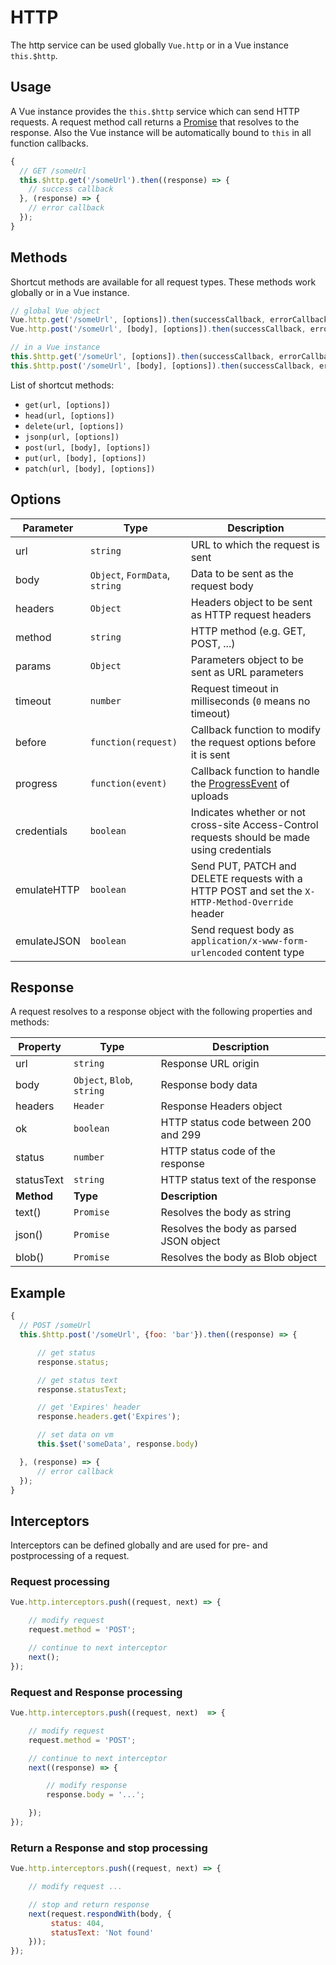# HTTP

The http service can be used globally `Vue.http` or in a Vue instance `this.$http`.

## Usage

A Vue instance provides the `this.$http` service which can send HTTP requests. A request method call returns a [Promise](https://developer.mozilla.org/en-US/docs/Web/JavaScript/Reference/Global_Objects/Promise) that resolves to the response. Also the Vue instance will be automatically bound to `this` in all function callbacks.

```js
{
  // GET /someUrl
  this.$http.get('/someUrl').then((response) => {
    // success callback
  }, (response) => {
    // error callback
  });
}
```

## Methods

Shortcut methods are available for all request types. These methods work globally or in a Vue instance.

```js
// global Vue object
Vue.http.get('/someUrl', [options]).then(successCallback, errorCallback);
Vue.http.post('/someUrl', [body], [options]).then(successCallback, errorCallback);

// in a Vue instance
this.$http.get('/someUrl', [options]).then(successCallback, errorCallback);
this.$http.post('/someUrl', [body], [options]).then(successCallback, errorCallback);
```
List of shortcut methods:

* `get(url, [options])`
* `head(url, [options])`
* `delete(url, [options])`
* `jsonp(url, [options])`
* `post(url, [body], [options])`
* `put(url, [body], [options])`
* `patch(url, [body], [options])`

## Options

Parameter | Type | Description
--------- | ---- | -----------
url | `string` | URL to which the request is sent
body | `Object`, `FormData`, `string` | Data to be sent as the request body
headers | `Object` | Headers object to be sent as HTTP request headers
method | `string` | HTTP method (e.g. GET, POST, ...)
params | `Object` | Parameters object to be sent as URL parameters
timeout | `number` | Request timeout in milliseconds (`0` means no timeout)
before | `function(request)` | Callback function to modify the request options before it is sent
progress | `function(event)` | Callback function to handle the [ProgressEvent](https://developer.mozilla.org/en-US/docs/Web/API/ProgressEvent) of uploads
credentials | `boolean` | Indicates whether or not cross-site Access-Control requests should be made using credentials
emulateHTTP | `boolean` | Send PUT, PATCH and DELETE requests with a HTTP POST and set the `X-HTTP-Method-Override` header
emulateJSON | `boolean` | Send request body as `application/x-www-form-urlencoded` content type

## Response

A request resolves to a response object with the following properties and methods:

Property | Type | Description
-------- | ---- | -----------
url | `string` | Response URL origin
body | `Object`, `Blob`, `string` | Response body data
headers | `Header` | Response Headers object
ok | `boolean` | HTTP status code between 200 and 299
status | `number` | HTTP status code of the response
statusText | `string` | HTTP status text of the response
**Method** | **Type** | **Description**
text() | `Promise` | Resolves the body as string
json() | `Promise` | Resolves the body as parsed JSON object
blob() | `Promise` | Resolves the body as Blob object

## Example

```js
{
  // POST /someUrl
  this.$http.post('/someUrl', {foo: 'bar'}).then((response) => {

      // get status
      response.status;

      // get status text
      response.statusText;

      // get 'Expires' header
      response.headers.get('Expires');

      // set data on vm
      this.$set('someData', response.body)

  }, (response) => {
      // error callback
  });
}
```

## Interceptors

Interceptors can be defined globally and are used for pre- and postprocessing of a request.

### Request processing
```js
Vue.http.interceptors.push((request, next) => {

    // modify request
    request.method = 'POST';

    // continue to next interceptor
    next();
});
```

### Request and Response processing
```js
Vue.http.interceptors.push((request, next)  => {

    // modify request
    request.method = 'POST';

    // continue to next interceptor
    next((response) => {

        // modify response
        response.body = '...';

    });
});
```

### Return a Response and stop processing
```js
Vue.http.interceptors.push((request, next) => {

    // modify request ...

    // stop and return response
    next(request.respondWith(body, {
         status: 404,
         statusText: 'Not found'
    }));
});
```
